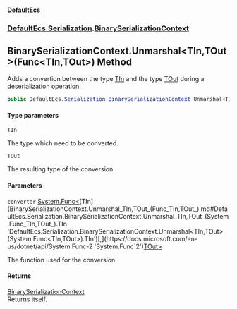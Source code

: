 #### [DefaultEcs](DefaultEcs.md 'DefaultEcs')
### [DefaultEcs.Serialization](DefaultEcs.md#DefaultEcs.Serialization 'DefaultEcs.Serialization').[BinarySerializationContext](BinarySerializationContext.md 'DefaultEcs.Serialization.BinarySerializationContext')

## BinarySerializationContext.Unmarshal<TIn,TOut>(Func<TIn,TOut>) Method

Adds a convertion between the type [TIn](BinarySerializationContext.Unmarshal_TIn,TOut_(Func_TIn,TOut_).md#DefaultEcs.Serialization.BinarySerializationContext.Unmarshal_TIn,TOut_(System.Func_TIn,TOut_).TIn 'DefaultEcs.Serialization.BinarySerializationContext.Unmarshal<TIn,TOut>(System.Func<TIn,TOut>).TIn') and the type [TOut](BinarySerializationContext.Unmarshal_TIn,TOut_(Func_TIn,TOut_).md#DefaultEcs.Serialization.BinarySerializationContext.Unmarshal_TIn,TOut_(System.Func_TIn,TOut_).TOut 'DefaultEcs.Serialization.BinarySerializationContext.Unmarshal<TIn,TOut>(System.Func<TIn,TOut>).TOut') during a deserialization operation.

```csharp
public DefaultEcs.Serialization.BinarySerializationContext Unmarshal<TIn,TOut>(System.Func<TIn,TOut> converter);
```
#### Type parameters

<a name='DefaultEcs.Serialization.BinarySerializationContext.Unmarshal_TIn,TOut_(System.Func_TIn,TOut_).TIn'></a>

`TIn`

The type which need to be converted.

<a name='DefaultEcs.Serialization.BinarySerializationContext.Unmarshal_TIn,TOut_(System.Func_TIn,TOut_).TOut'></a>

`TOut`

The resulting type of the conversion.
#### Parameters

<a name='DefaultEcs.Serialization.BinarySerializationContext.Unmarshal_TIn,TOut_(System.Func_TIn,TOut_).converter'></a>

`converter` [System.Func&lt;](https://docs.microsoft.com/en-us/dotnet/api/System.Func-2 'System.Func`2')[TIn](BinarySerializationContext.Unmarshal_TIn,TOut_(Func_TIn,TOut_).md#DefaultEcs.Serialization.BinarySerializationContext.Unmarshal_TIn,TOut_(System.Func_TIn,TOut_).TIn 'DefaultEcs.Serialization.BinarySerializationContext.Unmarshal<TIn,TOut>(System.Func<TIn,TOut>).TIn')[,](https://docs.microsoft.com/en-us/dotnet/api/System.Func-2 'System.Func`2')[TOut](BinarySerializationContext.Unmarshal_TIn,TOut_(Func_TIn,TOut_).md#DefaultEcs.Serialization.BinarySerializationContext.Unmarshal_TIn,TOut_(System.Func_TIn,TOut_).TOut 'DefaultEcs.Serialization.BinarySerializationContext.Unmarshal<TIn,TOut>(System.Func<TIn,TOut>).TOut')[&gt;](https://docs.microsoft.com/en-us/dotnet/api/System.Func-2 'System.Func`2')

The function used for the conversion.

#### Returns
[BinarySerializationContext](BinarySerializationContext.md 'DefaultEcs.Serialization.BinarySerializationContext')  
Returns itself.